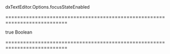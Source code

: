 <!--id-->dxTextEditor.Options.focusStateEnabled<!--/id-->
===========================================================================
<!--default-->true<!--/default-->
<!--type-->Boolean<!--/type-->
===========================================================================

